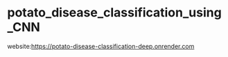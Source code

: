 # potato_disease_classification_using_CNN
website:https://potato-disease-classification-deep.onrender.com
